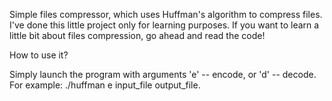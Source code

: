 Simple files compressor, which uses Huffman's algorithm to compress files. I've done this little project only for learning purposes. If you want to learn a little bit about files compression, go ahead and read the code!

How to use it?

Simply launch the program with arguments 'e' -- encode, or 'd' -- decode. For example: ./huffman e input_file output_file.
